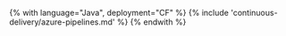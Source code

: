 {% with language="Java", deployment="CF" %}
{% include 'continuous-delivery/azure-pipelines.md' %}
{% endwith %}
